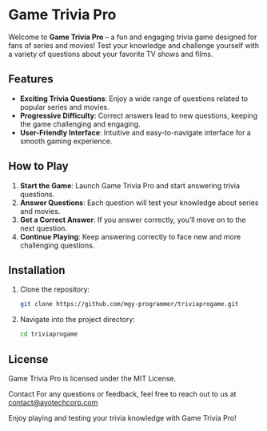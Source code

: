 # Game Trivia Pro

Welcome to **Game Trivia Pro** – a fun and engaging trivia game designed for fans of series and movies! Test your knowledge and challenge yourself with a variety of questions about your favorite TV shows and films.

## Features

- **Exciting Trivia Questions**: Enjoy a wide range of questions related to popular series and movies.
- **Progressive Difficulty**: Correct answers lead to new questions, keeping the game challenging and engaging.
- **User-Friendly Interface**: Intuitive and easy-to-navigate interface for a smooth gaming experience.

## How to Play

1. **Start the Game**: Launch Game Trivia Pro and start answering trivia questions.
2. **Answer Questions**: Each question will test your knowledge about series and movies.
3. **Get a Correct Answer**: If you answer correctly, you’ll move on to the next question.
4. **Continue Playing**: Keep answering correctly to face new and more challenging questions.

## Installation

1. Clone the repository:
   ```bash
   git clone https://github.com/mgy-programmer/triviaprogame.git

2. Navigate into the project directory:
   ```bash
   cd triviaprogame

 ## License
Game Trivia Pro is licensed under the MIT License.

Contact
For any questions or feedback, feel free to reach out to us at contact@ayotechcorp.com

Enjoy playing and testing your trivia knowledge with Game Trivia Pro!
   

